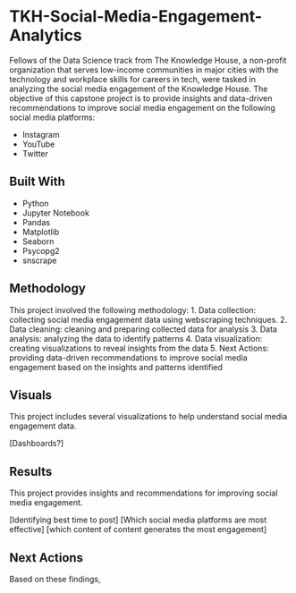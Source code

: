 # TKH-Social-Media-Engagement-Analytics

Fellows of the Data Science track from The Knowledge House, a non-profit organization that serves low-income communities in major cities with the technology and workplace skills for careers in tech, were tasked in analyzing the social media engagement of the Knowledge House. The objective of this capstone project is to provide insights and data-driven recommendations to improve social media engagement on the following social media platforms:
* Instagram
* YouTube
* Twitter 

## Built With
* Python
* Jupyter Notebook
* Pandas
* Matplotlib
* Seaborn 
* Psycopg2
* snscrape
## Methodology 
This project involved the following methodology:
    1. Data collection: collecting social media engagement data using webscraping techniques. 
    2. Data cleaning: cleaning and preparing collected data for analysis
    3. Data analysis: analyzing the data to identify patterns 
    4. Data visualization: creating visualizations to reveal insights from the data 
    5. Next Actions: providing data-driven recommendations to improve social media engagement based on the insights and patterns identified 
## Visuals 
This project includes several visualizations to help understand social media engagement data. 

[Dashboards?]

## Results
This project provides insights and recommendations for improving social media engagement. 

[Identifying best time to post]
[Which social media platforms are most effective]
[which content of content generates the most engagement]


## Next Actions 
Based on these findings, 